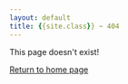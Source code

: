 ```yaml
---
layout: default
title: {{site.class}} ~ 404
---
```


This page doesn't exist!

[Return to home page]({{site.baseurl}}/)